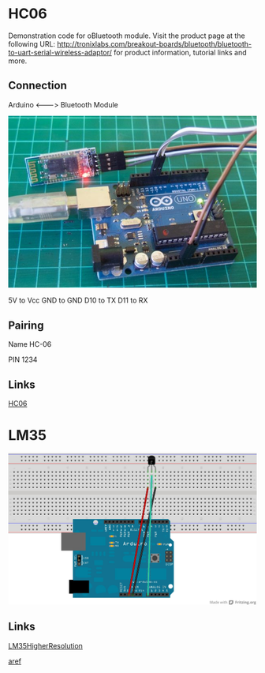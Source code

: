 HC06
====

Demonstration code for oBluetooth module. Visit the product page at the
following URL:
http://tronixlabs.com/breakout-boards/bluetooth/bluetooth-to-uart-serial-wireless-adaptor/
for product information, tutorial links and more.

Connection
----------

Arduino <---> Bluetooth Module

![cabeling](FXO75JTI3THAGV8.MEDIUM.jpg)

5V to Vcc
GND to GND
D10 to TX
D11 to RX

Pairing
-------

Name HC-06

PIN 1234

Links
-----

[HC06](http://www.instructables.com/id/Tutorial-Using-HC06-Bluetooth-to-Serial-Wireless-U/)

LM35
====

![cabeling](LM35_Temperatur_Steckplatine.jpg)

Links
-----

[LM35HigherResolution](http://playground.arduino.cc/Main/LM35HigherResolution)

[aref](http://tronixstuff.com/2013/12/12/arduino-tutorials-chapter-22-aref-pin/)

